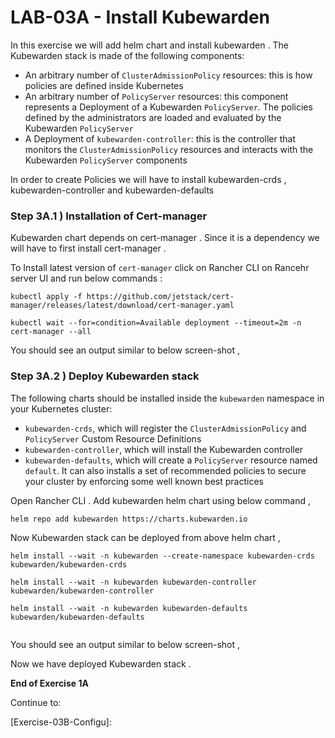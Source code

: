 # LAB-03A - Install Kubewarden 



In this exercise we will add helm chart and install kubewarden . The Kubewarden stack is made of the following components:

- An arbitrary number of `ClusterAdmissionPolicy` resources: this is how policies are defined inside Kubernetes
- An arbitrary number of `PolicyServer` resources: this component represents a Deployment of a Kubewarden `PolicyServer`. The policies defined by the administrators are loaded and evaluated by the Kubewarden `PolicyServer`
- A Deployment of `kubewarden-controller`: this is the controller that monitors the `ClusterAdmissionPolicy` resources and interacts with the Kubewarden `PolicyServer` components

In order to create Policies we will have to install kubewarden-crds , kubewarden-controller and kubewarden-defaults 

### Step 3A.1 ) Installation of Cert-manager

Kubewarden chart depends on cert-manager . Since it is a dependency we will have to first install cert-manager . 

To Install latest version of `cert-manager` click on Rancher CLI on Rancehr server UI and run below commands :



```
kubectl apply -f https://github.com/jetstack/cert-manager/releases/latest/download/cert-manager.yaml
```

```
kubectl wait --for=condition=Available deployment --timeout=2m -n cert-manager --all
```

You should see an output similar to below screen-shot , 

 

### Step 3A.2 ) Deploy Kubewarden stack 

The following charts should be installed inside the `kubewarden` namespace in your Kubernetes cluster:

- `kubewarden-crds`, which will register the `ClusterAdmissionPolicy` and `PolicyServer` Custom Resource Definitions
- `kubewarden-controller`, which will install the Kubewarden controller
- `kubewarden-defaults`, which will create a `PolicyServer` resource named `default`. It can also installs a set of recommended policies to secure your cluster by enforcing some well known best practices

Open Rancher CLI . Add kubewarden helm chart using below command ,

```console
helm repo add kubewarden https://charts.kubewarden.io
```

Now Kubewarden stack can be deployed from above helm chart ,

```
helm install --wait -n kubewarden --create-namespace kubewarden-crds kubewarden/kubewarden-crds

helm install --wait -n kubewarden kubewarden-controller kubewarden/kubewarden-controller

helm install --wait -n kubewarden kubewarden-defaults kubewarden/kubewarden-defaults


```

You should see an output similar to below screen-shot , 





Now we have deployed Kubewarden stack . 



**End of Exercise 1A** 

Continue to: 

[Exercise-03B-Configu]: 

